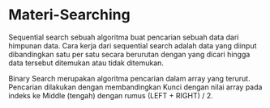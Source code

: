 # Materi-Searching
Sequential search sebuah algoritma buat pencarian sebuah data dari himpunan data. Cara kerja dari sequential search adalah data yang diinput 
dibandingkan satu per satu secara berurutan dengan yang dicari hingga data tersebut ditemukan atau tidak ditemukan.

Binary Search merupakan algoritma pencarian dalam array yang terurut. Pencarian dilakukan dengan membandingkan Kunci dengan nilai array 
pada indeks ke Middle (tengah) dengan rumus (LEFT + RIGHT) / 2.
